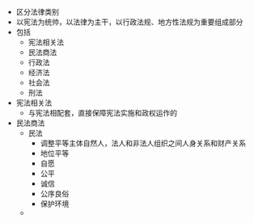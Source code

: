 - 区分法律类别
- 以宪法为统帅，以法律为主干，以行政法规、地方性法规为重要组成部分
- 包括
	- 宪法相关法
	- 民法商法
	- 行政法
	- 经济法
	- 社会法
	- 刑法
- 宪法相关法
	- 与宪法相配套，直接保障宪法实施和政权运作的
- 民法商法
	- 民法
		- 调整平等主体自然人，法人和非法人组织之间人身关系和财产关系
		- 地位平等
		- 自愿
		- 公平
		- 诚信
		- 公序良俗
		- 保护环境
	-